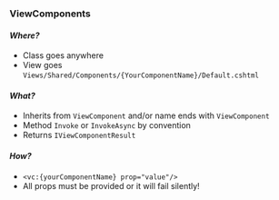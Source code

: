 ### ViewComponents

#### _Where?_

<!--.element: class="fragment" data-fragment-index="1" -->

- Class goes anywhere
- View goes `Views/Shared/Components/{YourComponentName}/Default.cshtml`

<!--.element: class="fragment" data-fragment-index="1" -->

#### _What?_

<!--.element: class="fragment" data-fragment-index="2" -->

- Inherits from `ViewComponent` and/or name ends with `ViewComponent`
- Method `Invoke` or `InvokeAsync` by convention
- Returns `IViewComponentResult`

<!--.element: class="fragment" data-fragment-index="2" -->

#### _How?_

<!--.element: class="fragment" data-fragment-index="3" -->

- `<vc:{yourComponentName} prop="value"/>`
- All props must be provided or it will fail silently!

<!--.element: class="fragment" data-fragment-index="3" -->
